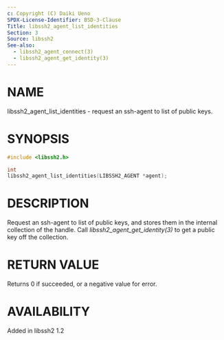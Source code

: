 ```yaml
---
c: Copyright (C) Daiki Ueno
SPDX-License-Identifier: BSD-3-Clause
Title: libssh2_agent_list_identities
Section: 3
Source: libssh2
See-also:
  - libssh2_agent_connect(3)
  - libssh2_agent_get_identity(3)
---
```


# NAME

libssh2_agent_list_identities - request an ssh-agent to list of public keys.

# SYNOPSIS

~~~c
#include <libssh2.h>

int
libssh2_agent_list_identities(LIBSSH2_AGENT *agent);
~~~

# DESCRIPTION

Request an ssh-agent to list of public keys, and stores them in the
internal collection of the handle. Call
*libssh2_agent_get_identity(3)* to get a public key off the
collection.


# RETURN VALUE

Returns 0 if succeeded, or a negative value for error.

# AVAILABILITY

Added in libssh2 1.2
